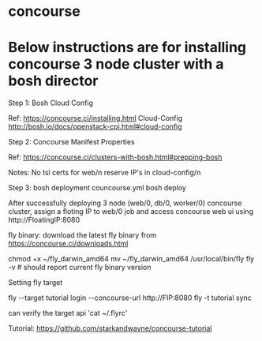 # concourse
# Below instructions are for installing concourse 3 node cluster with a bosh director

Step 1:
Bosh Cloud Config

Ref:
https://concourse.ci/installing.html
Cloud-Config
http://bosh.io/docs/openstack-cpi.html#cloud-config

Step 2:
Concourse Manifest Properties

Ref: https://concourse.ci/clusters-with-bosh.html#prepping-bosh

Notes: No tsl certs for web/n
       reserve IP's in cloud-config/n

Step 3:
bosh deployment councourse.yml
bosh deploy

After successfully deploying 3 node (web/0, db/0, worker/0) concourse cluster, assign a floting IP to web/0 job and access concourse web ui using http://FloatingIP:8080 

fly binary:
download the latest fly binary from https://concourse.ci/downloads.html

chmod +x ~/fly_darwin_amd64
mv ~/fly_darwin_amd64 /usr/local/bin/fly
fly -v # should report current fly binary version 

Setting fly target

fly --target tutorial login  --concourse-url http://FIP:8080
fly -t tutorial sync

can verify the target api 'cat ~/.flyrc'

Tutorial:
https://github.com/starkandwayne/concourse-tutorial
